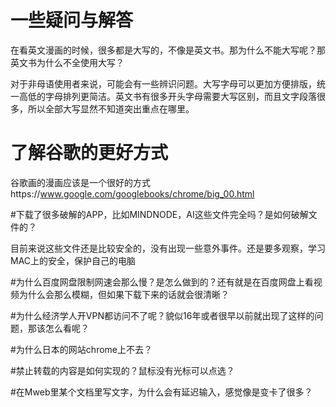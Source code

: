 # 一些疑问与解答

在看英文漫画的时候，很多都是大写的，不像是英文书。那为什么不能大写呢？那英文书为什么不全使用大写？


对于非母语使用者来说，可能会有一些辨识问题。大写字母可以更加方便排版，统一高低的字母排列更简洁。英文书有很多开头字母需要大写区别，而且文字段落很多，所以全部大写显然不知道突出重点在哪里。

# 了解谷歌的更好方式

谷歌画的漫画应该是一个很好的方式https://www.google.com/googlebooks/chrome/big_00.html

#下载了很多破解的APP，比如MINDNODE，AI这些文件完全吗？是如何破解文件的？

目前来说这些文件还是比较安全的，没有出现一些意外事件。还是要多观察，学习MAC上的安全，保护自己的电脑

#为什么百度网盘限制网速会那么慢？是怎么做到的？还有就是在百度网盘上看视频为什么会那么模糊，但如果下载下来的话就会很清晰？


#为什么经济学人开VPN都访问不了呢？貌似16年或者很早以前就出现了这样的问题，那该怎么看呢？


#为什么日本的网站chrome上不去？

#禁止转载的内容是如何实现的？鼠标没有光标可以点选？

#在Mweb里某个文档里写文字，为什么会有延迟输入，感觉像是变卡了很多？


